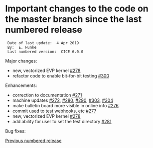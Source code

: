 # Important changes to the code on the master branch since the last numbered release

     Date of last update:  4 Apr 2019
     By:  E. Hunke
     Last numbered version:  CICE 6.0.0  

Major changes:
* new, vectorized EVP kernel [#278](https://github.com/CICE-Consortium/CICE/pull/278)
* refactor code to enable bit-for-bit testing [#300](https://github.com/CICE-Consortium/CICE/pull/300)

Enhancements:
* correction to documentation [#271](https://github.com/CICE-Consortium/CICE/pull/271)
* machine updates [#272](https://github.com/CICE-Consortium/CICE/pull/272), [#280](https://github.com/CICE-Consortium/CICE/pull/280), [#290](https://github.com/CICE-Consortium/CICE/pull/290), [#303](https://github.com/CICE-Consortium/CICE/pull/303), [#304](https://github.com/CICE-Consortium/CICE/pull/304)
* make bulletin board more visible in online info [#276](https://github.com/CICE-Consortium/CICE/pull/276)
* commit used to test webhooks, etc [#277](https://github.com/CICE-Consortium/CICE/pull/277)
* new, vectorized EVP kernel [#278](https://github.com/CICE-Consortium/CICE/pull/278)
* add ability for user to set the test directory [#281](https://github.com/CICE-Consortium/CICE/pull/281)

Bug fixes:

[Previous numbered release](https://github.com/CICE-Consortium/CICE/releases) 